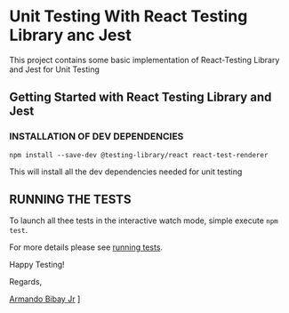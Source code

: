 # Unit Testing With React Testing Library anc Jest

This project contains some basic implementation of React-Testing Library and Jest for Unit Testing

## Getting Started with React Testing Library and Jest

### INSTALLATION OF DEV DEPENDENCIES

`npm install --save-dev @testing-library/react react-test-renderer`

This will install all the dev dependencies needed for unit testing

## RUNNING THE TESTS

To launch all thee tests in the interactive watch mode, simple execute `npm test`.

For more details please see [running tests](https://facebook.github.io/create-react-app/docs/running-tests).

Happy Testing!

Regards,

[Armando Bibay Jr](https://www.linkedin.com/in/armando-b-95924117b/)
]
